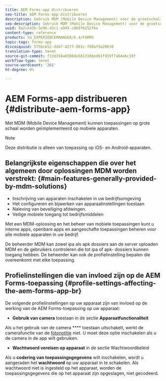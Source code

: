 ```yaml
---
title: AEM Forms-app distribueren
seo-title: AEM Forms-app distribueren
description: Gebruik MDM (Mobile Device Management) voor de grootschalige implementatie van apps op mobiele apparaten.
seo-description: Gebruik MDM (Mobile Device Management) voor de grootschalige implementatie van apps op mobiele apparaten.
uuid: 8a2ce42b-5e9b-42c1-a945-c069f6152f6e
content-type: reference
products: SG_EXPERIENCEMANAGER/6.4/FORMS
topic-tags: forms-app
discoiquuid: 5756cb52-dd47-4277-981c-fd0af9a20638
translation-type: tm+mt
source-git-commit: f13d358a6508da5813186ed61f959f7a84e6c19f
workflow-type: tm+mt
source-wordcount: '261'
ht-degree: 0%

---
```



# AEM Forms-app distribueren {#distribute-aem-forms-app}

Met MDM (Mobile Device Management) kunnen toepassingen op grote schaal worden geïmplementeerd op mobiele apparaten.

>[!NOTE]
>
>Deze distributie is alleen van toepassing op iOS- en Android-apparaten.

## Belangrijkste eigenschappen die over het algemeen door oplossingen MDM worden verstrekt: {#main-features-generally-provided-by-mdm-solutions}

* Inschrijving van apparaten inschakelen in uw bedrijfsomgeving
* Het configureren en bijwerken van apparaatinstellingen toestaan
* Naleving van beveiliging afdwingen.
* Veilige mobiele toegang tot bedrijfsmiddelen

Met een MDM-oplossing en het beheer van mobiele toepassingen kunt u interne apps, openbare apps en aangeschafte toepassingen beheren voor alle mobiele apparaten in uw bedrijf.

De beheerder MDM kan zowel ipa als apk dossiers aan de server uploaden MDM en de gebruikers controleren die tot ipa of apk- dossiers kunnen toegang hebben. De beheerder kan ook de profielinstelling bepalen die overeenkomt met elke toepassing.

## Profielinstellingen die van invloed zijn op de AEM Forms-toepassing {#profile-settings-affecting-the-aem-forms-app-br}

De volgende profielinstellingen op uw apparaat zijn van invloed op de werking van de AEM Forms-toepassing op uw apparaat:

* **Gebruik van camera** toestaan in de sectie **Apparaatfunctionaliteit**

Als u het gebruik van de camera **** toestaan uitschakelt, werkt de camerafunctie van de [fotonotitie](/help/forms/using/add-attachments.md) niet. U moet deze optie inschakelen als u de camera in de app wilt gebruiken.

* **Wachtwoord vereisen op apparaat** in de sectie Wachtwoordbeleid

Als u **codering van toepassingsgegevens** wilt inschakelen, wordt u aangeraden het **wachtwoord** op uw apparaat in te schakelen. Als wachtwoord niet is ingesteld op het apparaat, worden de toepassingsgegevens die op het apparaat zijn opgeslagen, niet gecodeerd.

